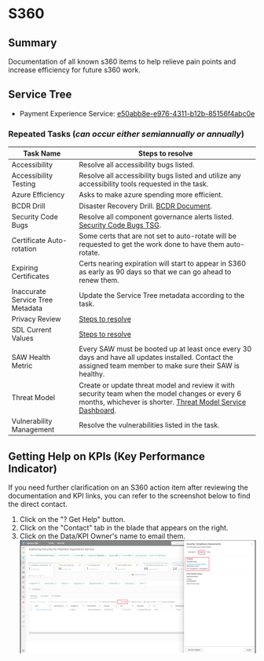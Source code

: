 # S360

## Summary 
Documentation of all known s360 items to help relieve pain points and increase efficiency for future s360 work.  

## Service Tree
- Payment Experience Service: [e50abb8e-e976-4311-b12b-85156f4abc0e](https://microsoftservicetree.com/services/e50abb8e-e976-4311-b12b-85156f4abc0e)

### Repeated Tasks (_can occur either semiannually or annually_)
|Task Name| Steps to resolve|
|---|---|
|Accessibility							| Resolve all accessibility bugs listed.|
|Accessibility Testing					| Resolve all accessibility bugs listed and utilize any accessibility tools requested in the task.|
|Azure Efficiency						| Asks to make azure spending more efficient.|
|BCDR Drill								| Disaster Recovery Drill. [BCDR Document](https://microsoft.sharepoint.com/teams/PaymentExperience/Shared%20Documents/Forms/AllItems.aspx?id=%2Fteams%2FPaymentExperience%2FShared%20Documents%2FBCDR&viewid=dab0243d%2Dbefa%2D4c1c%2D939f%2D0e3531ab5ab3).|
|Security Code Bugs						| Resolve all component governance alerts listed. [Security Code Bugs TSG](CG-Security-Code-Bugs-OR-1ES-Open-Source-Vulnerabilities.md).|
|Certificate Auto-rotation				| Some certs that are not set to auto-rotate will be requested to get the work done to have them auto-rotate.|
|Expiring Certificates					| Certs nearing expiration will start to appear in S360 as early as 90 days so that we can go ahead to renew them.|
|Inaccurate Service Tree Metadata		| Update the Service Tree metadata according to the task.|
|Privacy Review							| [Steps to resolve](privacyReview.md)|
|SDL Current Values						| [Steps to resolve](sdl.md)|
|SAW Health Metric						| Every SAW must be booted up at least once every 30 days and have all updates installed. Contact the assigned team member to make sure their SAW is healthy.|
|Threat Model							| Create or update threat model and review it with security team when the model changes or every 6 months, whichever is shorter. [Threat Model Service Dashboard](https://threatmodelingportal.azurewebsites.net/).|
|Vulnerability Management				| Resolve the vulnerabilities listed in the task.|  

## Getting Help on KPIs (Key Performance Indicator)
If you need further clarification on an S360 action item after reviewing the documentation and KPI links, you can refer to the screenshot below to find the direct contact.
1. Click on the "? Get Help" button.
1. Click on the "Contact" tab in the blade that appears on the right.
1. Click on the Data/KPI Owner's name to email them.
![Steps to Get Help with KPI in s360](../../images/operations/s360-getting-help-KPI.png)